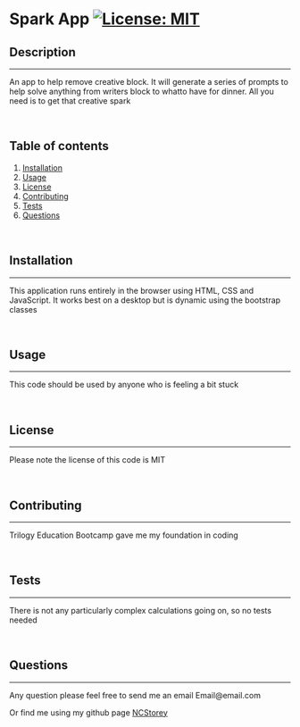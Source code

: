 # **Spark App** [![License: MIT](https://img.shields.io/badge/License-MIT-yellow.svg)](https://opensource.org/licenses/MIT)

## Description 

---

<p> An app to help remove creative block. It will generate a series of prompts to help solve anything from writers block to whatto have for dinner. All you need is to get that creative spark <p>
<br>

## Table of contents
1. [Installation](#installation)
2. [Usage](#usage)
3. [License](#license)
4. [Contributing](#contributing)
5. [Tests](#tests)
6. [Questions](#questions)
<br>

## Installation <a id="installation"></a> 

---

<p> This application runs entirely in the browser using HTML, CSS and JavaScript. It works best on a desktop but is dynamic using the bootstrap classes<p>
<br>

## Usage <a id="usage"></a> 

---

<p> This code should be used by anyone who is feeling a bit stuck<p>
<br>

## License <a id="license"></a> 

---

<p>Please note the license of this code is MIT<p>
<br>

## Contributing <a id="contributing"></a> 

---

<p> Trilogy Education Bootcamp gave me my foundation in coding<p>
<br>

## Tests <a id="tests"></a> 

---

<p> There is not any particularly complex calculations going on, so no tests needed<p>
<br>

## Questions <a id="questions"></a> 

---

<p>Any question please feel free to send me an email Email@email.com

<p>Or find me using my github page <a href="https://github.com/NCStorey">NCStorey</a></p>